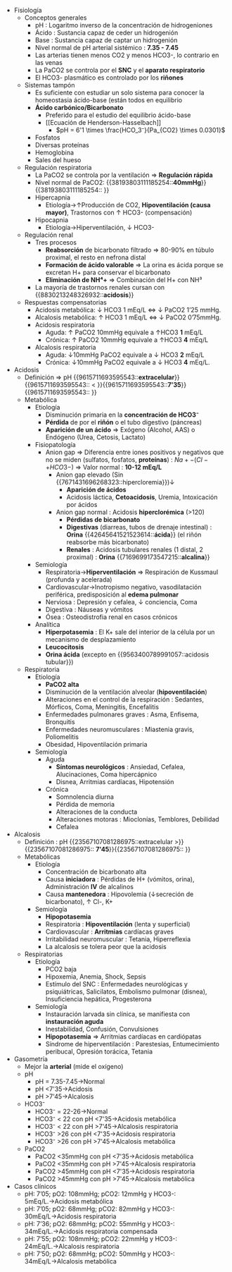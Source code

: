 - Fisiología
    - Conceptos generales
        - pH : Logaritmo inverso de la concentración de hidrogeniones
        - Ácido : Sustancia capaz de ceder un hidrogenión
        - Base : Sustancia capaz de captar un hidrogenión
        - Nivel normal de pH arterial sistémico : **7.35 - 7.45**
        - Las arterias tienen menos CO2 y menos HCO3-, lo contrario en las venas
        - La PaCO2 se controla por el **SNC** y el **aparato respiratorio**
        - El HCO3- plasmático es controlado por los **riñones**
    - Sistemas tampón
        - Es suficiente con estudiar un solo sistema para conocer la homeostasia ácido-base (están todos en equilibrio
        - **Ácido carbónico/Bicarbonato**
            - Preferido para el estudio del equilibrio ácido-base
            - [[Ecuación de Henderson-Hasselbach]]
                - $pH = 6'1 \times \frac{HCO_3⁻}{Pa_{CO2} \times 0.0301}$
        - Fosfatos
        - Diversas proteínas
        - Hemoglobina
        - Sales del hueso
    - Regulación respiratoria
        - La PaCO2 se controla por la ventilación ⇒ **Regulación rápida**
        - Nivel normal de PaCO2: {{38193803111185254::**40mmHg**}}{{38193803111185254:: }}
        - Hipercapnia
            - Etiología→↑Producción de CO2, **Hipoventilación (causa mayor)**, Trastornos con ↑ HCO3- (compensación)
        - Hipocapnia
            - Etiología→Hiperventilación, ↓ HCO3-
    - Regulación renal
        - Tres procesos
            - **Reabsorción** de bicarbonato filtrado ⇒ 80-90% en túbulo proximal, el resto en nefrona distal
            - **Formación de ácido valorable** ⇒ La orina es ácida porque se excretan H+ para conservar el bicarbonato
            - **Eliminación de NH⁴+** ⇒ Combinación del H+ con NH³
        - La mayoría de trastornos renales cursan con {{8830213248326932::**acidosis**}}
    - Respuestas compensatorias
        - Acidosis metabólica: ↓ HCO3 1 mEq/L ⇔ ↓ PaCO2 1’25 mmHg.
        - Alcalosis metabólica: ↑ HCO3 1 mEq/L ⇔ ↓ PaCO2 0’75mmHg.
        - Acidosis respiratoria
            - Aguda: ↑ PaCO2 10mmHg equivale a ↑HCO3 **1** mEq/L
            - Crónica: ↑ PaCO2 10mmHg equivale a ↑HCO3 **4** mEq/L
        - Alcalosis respiratoria
            - Aguda: ↓10mmHg PaCO2 equivale a ↓ HCO3 **2** mEq/L
            - Crónica: ↓10mmHg PaCO2 equivale a ↓ HCO3 **4** mEq/L.
- Acidosis
    - Definición ⇒ pH {{9615711693595543::**extracelular**}}{{9615711693595543:: < }}{{9615711693595543::**7'35**}}{{9615711693595543:: }}
    - Metabólica
        - Etiología
            - Disminución primaria en la **concentración de HCO3⁻**
            - **Pérdida** de por el **riñón** o el tubo digestivo (páncreas)
            - **Aparición de un ácido** ⇒ Exógeno (Alcohol, AAS) o Endógeno (Urea, Cetosis, Lactato)
        - Fisiopatología
            - Anion gap ⇒ Diferencia entre iones positivos y negativos que no se miden (sulfatos, fosfatos, **proteínas**) : $Na+ - (Cl- + HCO3-)$ ⇒ Valor normal : **10-12 mEq/L**
                - Anion gap elevado (Sin {{7671431696268323::hipercloremia}})↓
                    - **Aparición de ácidos**
                    - Acidosis láctica, **Cetoacidosis**, Uremia, Intoxicación por ácidos
                - Anion gap normal : Acidosis **hiperclorémica** (>120)
                    - **Pérdidas de bicarbonato**
                    - **Digestivas** (diarreas, tubos de drenaje intestinal) : **Orina** {{42645641521523614::**ácida**}} (el riñón reabsorbe más bicarbonato)
                    - **Renales** : Acidosis tubulares renales (1 distal, 2 proximal) : **Orina** {{7169699173547215::**alcalina**}}
        - Semiología
            - Respiratoria→**Hiperventilación** ⇒ Respiración de Kussmaul (profunda y acelerada)
            - Cardiovascular→Inotropismo negativo, vasodilatación periférica, predisposición al **edema pulmonar**
            - Nerviosa : Depresión y cefalea, ↓ conciencia, Coma
            - Digestiva : Náuseas y vómitos
            - Ósea : Osteodistrofia renal en casos crónicos
        - Analítica
            - **Hiperpotasemia** : El K+ sale del interior de la célula por un mecanismo de desplazamiento
            - **Leucocitosis**
            - **Orina ácida** (excepto en {{9563400789991057::acidosis tubular}})
    - Respiratoria
        - Etiología
            - **PaCO2 alta**
            - Disminución de la ventilación alveolar (**hipoventilación**)
            - Alteraciones en el control de la respiración : Sedantes, Mórficos, Coma, Meningitis, Encefalitis
            - Enfermedades pulmonares graves : Asma, Enfisema, Bronquitis
            - Enfermedades neuromusculares : Miastenia gravis, Poliomelitis
            - Obesidad, Hipoventilación primaria
        - Semiología
            - Aguda
                - **Síntomas neurológicos** : Ansiedad, Cefalea, Alucinaciones, Coma hipercápnico
                - Disnea, Arritmias cardíacas, Hipotensión
            - Crónica
                - Somnolencia diurna
                - Pérdida de memoria
                - Alteraciones de la conducta
                - Alteraciones motoras : Mioclonías, Temblores, Debilidad
                - Cefalea
- Alcalosis
    - Definición : pH {{23567107081286975::extracelular >}}{{23567107081286975:: **7'45**}}{{23567107081286975:: }}
    - Metabólicas
        - Etiología
            - Concentración de bicarbonato alta
            - Causa **iniciadora** : Pérdidas de H+ (vómitos, orina), Administración **IV** de alcalinos
            - Causa **mantenedora** : Hipovolemia (↓secreción de bicarbonato), ↑ Cl-, K+
        - Semiología
            - **Hipopotasemia**
            - Respiratoria : **Hipoventilación** (lenta y superficial)
            - Cardiovascular : **Arritmias** cardíacas graves
            - Irritabilidad neuromuscular : Tetania, Hiperreflexia
            - La alcalosis se tolera peor que la acidosis
    - Respiratorias
        - Etiología
            - PCO2 baja
            - Hipoxemia, Anemia, Shock, Sepsis
            - Estímulo del SNC : Enfermedades neurológicas y psiquiátricas, Salicilatos, Embolismo pulmonar (disnea), Insuficiencia hepática, Progesterona
        - Semiología
            - Instauración larvada sin clínica, se manifiesta con **instauración aguda**
            - Inestabilidad, Confusión, Convulsiones
            - **Hipopotasemia** ⇒ Arritmias cardíacas en cardiópatas
            - Síndrome de hiperventilación : Parestesias, Entumecimiento peribucal, Opresión torácica, Tetania
- Gasometría
    - Mejor la **arterial** (mide el oxígeno)
    - pH
        - pH = 7.35-7.45→Normal
        - pH <7'35→Acidosis
        - pH >7'45→Alcalosis
    - HCO3⁻
        - HCO3⁻ = 22-26→Normal
        - HCO3⁻ < 22 con pH <7'35→Acidosis metabólica
        - HCO3⁻ < 22 con pH >7'45→Alcalosis respiratoria
        - HCO3⁻ >26 con pH <7'35→Acidosis respiratoria
        - HCO3⁻ >26 con pH >7'45→Alcalosis metabólica
    - PaCO2
        - PaCO2 <35mmHg con pH <7'35→Acidosis metabólica
        - PaCO2 <35mmHg con pH >7'45→Alcalosis respiratoria
        - PaCO2 >45mmHg con pH <7'35→Acidosis respiratoria
        - PaCO2 >45mmHg con pH >7'45→Alcalosis metabólica
- Casos clínicos
    - pH: 7’05; pO2: 108mmHg; pCO2: 12mmHg y HCO3-: 5mEq/L.→Acidosis metabólica
    - pH: 7’05; pO2: 68mmHg; pCO2: 82mmHg y HCO3-: 30mEq/L→Acidosis respiratoria
    - pH: 7’36; pO2: 68mmHg; pCO2: 55mmHg y HCO3-: 34mEq/L.→Acidosis respiratoria compensada
    - pH: 7’55; pO2: 108mmHg; pCO2: 22mmHg y HCO3-: 24mEq/L.→Alcalosis respiratoria
    - pH: 7’50; pO2: 68mmHg; pCO2: 50mmHg y HCO3-: 34mEq/L→Alcalosis metabólica